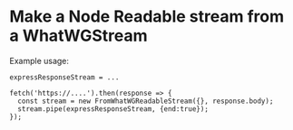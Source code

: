 # Make a Node Readable stream from a WhatWGStream

Example usage:

```
expressResponseStream = ...

fetch('https://....').then(response => {
  const stream = new FromWhatWGReadableStream({}, response.body);
  stream.pipe(expressResponseStream, {end:true});
});
```